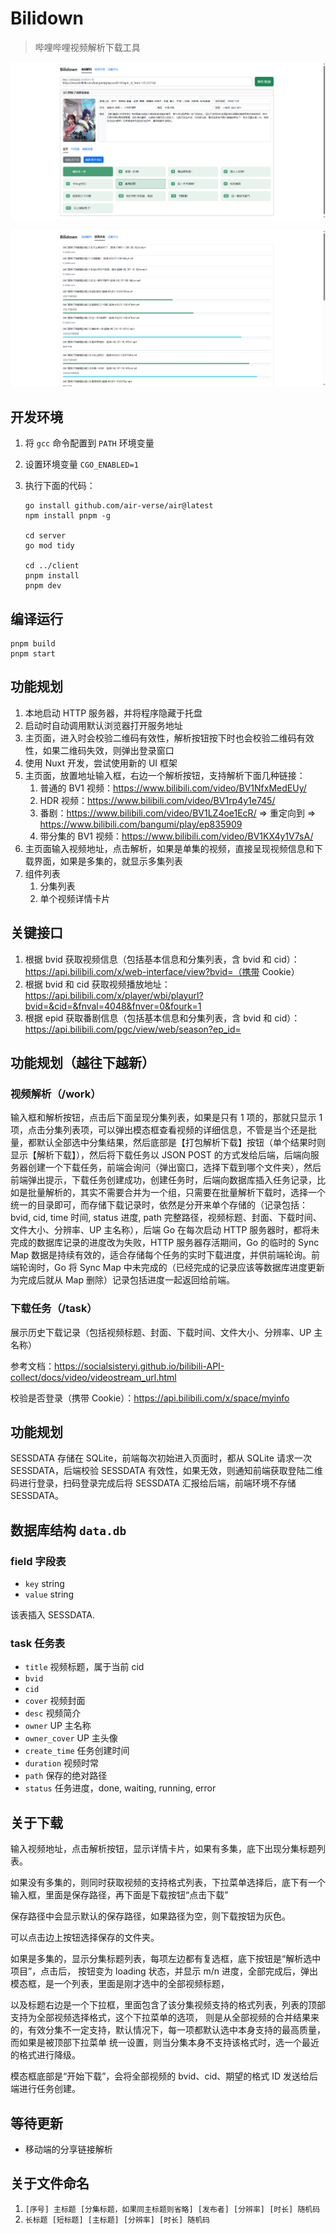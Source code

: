 # Bilidown

> 哔哩哔哩视频解析下载工具

![](./docs/2024-11-04_124130.png)

![](./docs/2024-11-04_123803.png)

## 开发环境

1. 将 `gcc` 命令配置到 `PATH` 环境变量
2. 设置环境变量 `CGO_ENABLED=1`
3. 执行下面的代码：

    ```shell
    go install github.com/air-verse/air@latest
    npm install pnpm -g

    cd server
    go mod tidy

    cd ../client
    pnpm install
    pnpm dev
    ```

## 编译运行

```shell
pnpm build
pnpm start
```

## 功能规划

1. 本地启动 HTTP 服务器，并将程序隐藏于托盘
2. 启动时自动调用默认浏览器打开服务地址
3. 主页面，进入时会校验二维码有效性，解析按钮按下时也会校验二维码有效性，如果二维码失效，则弹出登录窗口
4. 使用 Nuxt 开发，尝试使用新的 UI 框架
5. 主页面，放置地址输入框，右边一个解析按钮，支持解析下面几种链接：
    1. 普通的 BV1 视频：https://www.bilibili.com/video/BV1NfxMedEUy/
    2. HDR 视频：https://www.bilibili.com/video/BV1rp4y1e745/
    3. 番剧：https://www.bilibili.com/video/BV1LZ4oe1EcR/ => 重定向到 => https://www.bilibili.com/bangumi/play/ep835909
    4. 带分集的 BV1 视频：https://www.bilibili.com/video/BV1KX4y1V7sA/
6. 主页面输入视频地址，点击解析，如果是单集的视频，直接呈现视频信息和下载界面，如果是多集的，就显示多集列表
7. 组件列表
    1. 分集列表
    2. 单个视频详情卡片

## 关键接口

1. 根据 bvid 获取视频信息（包括基本信息和分集列表，含 bvid 和 cid）：https://api.bilibili.com/x/web-interface/view?bvid=（携带 Cookie）
2. 根据 bvid 和 cid 获取视频播放地址：https://api.bilibili.com/x/player/wbi/playurl?bvid=&cid=&fnval=4048&fnver=0&fourk=1
3. 根据 epid 获取番剧信息（包括基本信息和分集列表，含 bvid 和 cid）：https://api.bilibili.com/pgc/view/web/season?ep_id=

## 功能规划（越往下越新）

### 视频解析（/work）

输入框和解析按钮，点击后下面呈现分集列表，如果是只有 1 项的，那就只显示 1 项，点击分集列表项，可以弹出模态框查看视频的详细信息，不管是当个还是批量，都默认全部选中分集结果，然后底部是【打包解析下载】按钮（单个结果时则显示【解析下载】），然后将下载任务以 JSON POST 的方式发给后端，后端向服务器创建一个下载任务，前端会询问（弹出窗口，选择下载到哪个文件夹），然后前端弹出提示，下载任务创建成功，创建任务时，后端向数据库插入任务记录，比如是批量解析的，其实不需要合并为一个组，只需要在批量解析下载时，选择一个统一的目录即可，而存储下载记录时，依然是分开来单个存储的（记录包括：bvid, cid, time 时间, status 进度, path 完整路径，视频标题、封面、下载时间、文件大小、分辨率、UP 主名称），后端 Go 在每次启动 HTTP 服务器时，都将未完成的数据库记录的进度改为失败，HTTP 服务器存活期间，Go 的临时的 Sync Map 数据是持续有效的，适合存储每个任务的实时下载进度，并供前端轮询。前端轮询时，Go 将 Sync Map 中未完成的（已经完成的记录应该等数据库进度更新为完成后就从 Map 删除）记录包括进度一起返回给前端。

### 下载任务（/task）

展示历史下载记录（包括视频标题、封面、下载时间、文件大小、分辨率、UP 主名称）

参考文档：https://socialsisteryi.github.io/bilibili-API-collect/docs/video/videostream_url.html

校验是否登录（携带 Cookie）：https://api.bilibili.com/x/space/myinfo

## 功能规划

SESSDATA 存储在 SQLite，前端每次初始进入页面时，都从 SQLite 请求一次 SESSDATA，后端校验 SESSDATA 有效性，如果无效，则通知前端获取登陆二维码进行登录，扫码登录完成后将 SESSDATA 汇报给后端，前端环境不存储 SESSDATA。

## 数据库结构 `data.db`

### field 字段表

-   `key` string
-   `value` string

该表插入 SESSDATA.

### task 任务表

-   `title` 视频标题，属于当前 cid
-   `bvid`
-   `cid`
-   `cover` 视频封面
-   `desc` 视频简介
-   `owner` UP 主名称
-   `owner_cover` UP 主头像
-   `create_time` 任务创建时间
-   `duration` 视频时常
-   `path` 保存的绝对路径
-   `status` 任务进度，done, waiting, running, error

## 关于下载

输入视频地址，点击解析按钮，显示详情卡片，如果有多集，底下出现分集标题列表。

如果没有多集的，则同时获取视频的支持格式列表，下拉菜单选择后，底下有一个输入框，里面是保存路径，再下面是下载按钮“点击下载”

保存路径中会显示默认的保存路径，如果路径为空，则下载按钮为灰色。

可以点击边上按钮选择保存的文件夹。

如果是多集的，显示分集标题列表，每项左边都有复选框，底下按钮是“解析选中项目”，点击后，
按钮变为 loading 状态，并显示 m/n 进度，全部完成后，弹出模态框，是一个列表，里面是刚才选中的全部视频标题，

以及标题右边是一个下拉框，里面包含了该分集视频支持的格式列表，列表的顶部支持为全部视频选择格式，这个下拉菜单的选项，
则是从全部视频的合并结果来的，有效分集不一定支持，默认情况下，每一项都默认选中本身支持的最高质量，而如果是被顶部下拉菜单
统一设置，则当分集本身不支持该格式时，选一个最近的格式进行降级。

模态框底部是“开始下载”，会将全部视频的 bvid、cid、期望的格式 ID 发送给后端进行任务创建。

## 等待更新

-   移动端的分享链接解析

## 关于文件命名

1. `[序号] 主标题 [分集标题，如果同主标题则省略] [发布者] [分辨率] [时长] 随机码`
2. `长标题 [短标题] [主标题] [分辨率] [时长] 随机码`
